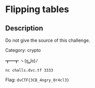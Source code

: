 # Flipping tables

## Description

Do not give the source of this challenge.

Category: crypto

┳━┳ ヽ(ಠل͜ಠ)ﾉ

`nc challs.dvc.tf 3333`

Flag: `dvCTF{3CB_4ngry_0r4cl3}`
